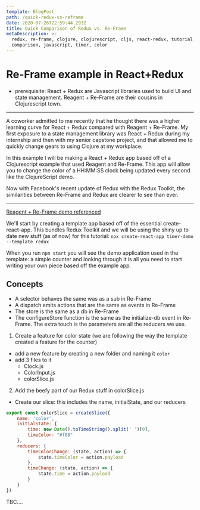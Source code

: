 ```yaml
---
template: BlogPost
path: /quick-redux-vs-reframe
date: 2020-07-26T22:59:44.293Z
title: Quick Comparison of Redux vs. Re-Frame
metaDescription: >-
  redux, re-frame, clojure, clojurescript, cljs, react-redux, tutorial,
  comparison, javascript, timer, color
---
```

# Re-Frame example in React+Redux

* prerequisite: React + Redux are Javascript libraries used to build UI and state management. Reagent + Re-Frame are their cousins in Clojurescript town.

---

A coworker admitted to me recently that he thought there was a higher learning curve for React + Redux compared with Reagent + Re-Frame. My first exposure to a state management library was React + Redux during my internship and then with my senior capstone project, and that allowed me to quickly change gears to using Clojure at my workplace. 

In this example I will be making a React + Redux app based off of a Clojurescript example that used Reagent and Re-Frame. This app will allow you to change the color of a HH:MM:SS clock being updated every second like the ClojureScript demo.

Now with Facebook's recent update of Redux with the Redux Toolkit, the similarities between Re-Frame and Redux are clearer to see than ever.

---

[Reagent + Re-Frame demo referenced](https://blog.klipse.tech/clojure/2019/02/17/reframe-tutorial.html)

We'll start by creating a template app based off of the essential create-react-app. This bundles Redux Toolkit and we will be using the shiny up to date new stuff (as of now) for this tutorial:
`npx create-react-app timer-demo --template redux`

When you run `npm start` you will see the demo application used in the template: a simple counter and looking through it is all you need to start writing your own piece based off the example app.

## Concepts
- A selector behaves the same was as a sub in Re-Frame
- A dispatch emits actions that are the same as events in Re-Frame
- The store is the same as a db in Re-Frame
- The configureStore function is the same as the initialize-db event in Re-Frame. The extra touch is the parameters are all the reducers we use.

1. Create a feature for color state (we are following the way the template created a feature for the counter)
- add a new feature by creating a new folder and naming it `color`
- add 3 files to it
   - Clock.js
   - ColorInput.js
   - colorSlice.js

2. Add the beefy part of our Redux stuff in colorSlice.js

- Create our slice: this includes the name, initialState, and our reducers
```js
export const colorSlice = createSlice({
    name: 'color',
    initialState: {
        time: new Date().toTimeString().split(' ')[0],
        timeColor: "#f88"
    },
    reducers: {
        timeColorChange: (state, action) => {
            state.timeColor = action.payload
        },
        timeChange: (state, action) => {
            state.time = action.payload
        }
    }
})
```

TBC....

